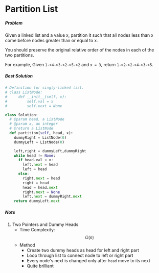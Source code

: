 # Partition List
##### Problem
Given a linked list and a value x, partition it such that all nodes less than x come before nodes greater than or equal to x.

You should preserve the original relative order of the nodes in each of the two partitions.

For example,
Given `1->4->3->2->5->2` and `x = 3`,
return `1->2->2->4->3->5`.
##### Best Solution
```python
# Definition for singly-linked list.
# class ListNode:
#     def __init__(self, x):
#         self.val = x
#         self.next = None

class Solution:
  # @param head, a ListNode
  # @param x, an integer
  # @return a ListNode
  def partition(self, head, x):
    dummyRight = ListNode(0)
    dummyLeft = ListNode(0)

    left,right = dummyLeft,dummyRight
    while head != None:
      if head.val < x:
        left.next = head
        left = head
      else:
        right.next = head
        right = head
        head = head.next
        right.next = None
        left.next = dummyRight.next
    return dummyLeft.next
```
##### Note
1. Two Pointers and Dummy Heads
    * Time Complexity:$$O(n)$$
    * Method
        * Create two dummy heads as head for left and right part
        * Loop through list to connect node to left or right part
        * Every node's next is changed only after `head` move to its next
        * Quite brilliant
